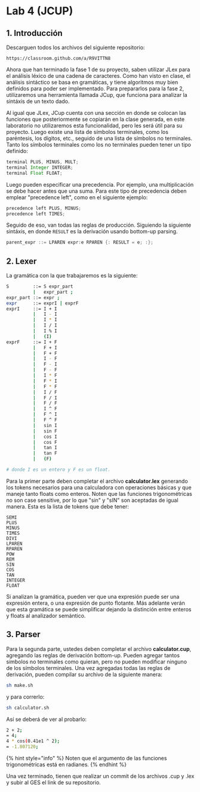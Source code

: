 # Lab 4 \(JCUP\)

## 1. Introducción

Descarguen todos los archivos del siguiente repositorio:

```text
https://classroom.github.com/a/R9VITTN8
```

Ahora que han terminado la fase 1 de su proyecto, saben utilizar JLex para el análisis léxico de una cadena de caracteres. Como han visto en clase, el análisis sintáctico se basa en gramáticas, y tiene algoritmos muy bien definidos para poder ser implementado. Para prepararlos para la fase 2, utilizaremos una herramienta llamada JCup, que funciona para analizar la sintáxis de un texto dado.

Al igual que JLex, JCup cuenta con una sección en donde se colocan las funciones que posteriormente se copiarán en la clase generada, en este laboratorio no utilizaremos esta funcionalidad, pero les será útil para su proyecto. Luego existe una lista de símbolos terminales, como los paréntesis, los dígitos, etc., seguido de una lista de símbolos no terminales. Tanto los símbolos terminales como los no terminales pueden tener un tipo definido:

```java
terminal PLUS, MINUS, MULT;
terminal Integer INTEGER;
terminal Float FLOAT;
```

Luego pueden especificar una precedencia. Por ejemplo, una multiplicación se debe hacer antes que una suma. Para este tipo de precedencia deben emplear "precedence left", como en el siguiente ejemplo:

```java
precedence left PLUS, MINUS;
precedence left TIMES;
```

Seguido de eso, van todas las reglas de producción. Siguiendo la siguiente sintáxis, en donde `RESULT` es la derivación usando bottom-up parsing.

```java
parent_expr ::= LPAREN expr:e RPAREN {: RESULT = e; :};
```

## 2. Lexer

La gramática con la que trabajaremos es la siguiente:

```bash
S         ::= S expr_part
          |   expr_part ;
expr_part ::= expr ;
expr      ::= exprI | exprF
exprI     ::= I + I
          |   I - I
          |   I * I
          |   I / I
          |   I % I
          |   (I)
exprF     ::= I + F
          |   F + I
          |   F + F
          |   I - F
          |   F - I
          |   F - F
          |   I * F
          |   F * I
          |   F * F
          |   I / F
          |   F / I
          |   F / F
          |   I ^ F
          |   F ^ I
          |   F ^ F
          |   sin I
          |   sin F
          |   cos I
          |   cos F
          |   tan I
          |   tan F
          |   (F)

# donde I es un entero y F es un float.
```

Para la primer parte deben completar el archivo **calculator.lex** generando los tokens necesarios para una calculadora con operaciones básicas y que maneje tanto floats como enteros. Noten que las funciones trigonométricas no son case sensitive, por lo que "sin" y "sIN" son aceptadas de igual manera. Esta es la lista de tokens que debe tener:

```text
SEMI
PLUS
MINUS
TIMES
DIVI
LPAREN
RPAREN
POW
REM
SIN
COS
TAN
INTEGER
FLOAT
```

Si analizan la gramática, pueden ver que una expresión puede ser una expresión entera, o una expresión de punto flotante. Más adelante verán que esta gramática se puede simplificar dejando la distinción entre enteros y floats al analizador semántico.

## 3. Parser

Para la segunda parte, ustedes deben completar el archivo **calculator.cup**, agregando las reglas de derivación bottom-up. Pueden agregar tantos símbolos no terminales como quieran, pero no pueden modificar ninguno de los símbolos terminales. Una vez agregadas todas las reglas de derivación, pueden compilar su archivo de la siguiente manera:

```bash
sh make.sh
```

y para correrlo:

```bash
sh calculator.sh
```

Así se deberá de ver al probarlo:

```bash
2 + 2;
= 4;
4 * cos(0.41e1 ^ 2);
= -1.807120;
```

{% hint style="info" %}
Noten que el argumento de las funciones trigonométricas está en radianes.
{% endhint %}

Una vez terminado, tienen que realizar un commit de los archivos .cup y .lex y subir al GES el link de su repositorio.


